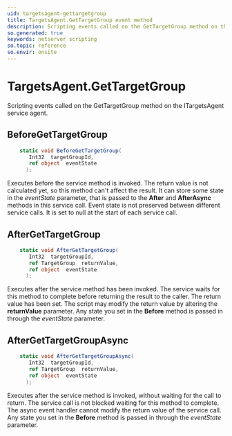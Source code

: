 ```yaml
---
uid: targetsagent-gettargetgroup
title: TargetsAgent.GetTargetGroup event method
description: Scripting events called on the GetTargetGroup method on the TargetsAgent service agent.
so.generated: true
keywords: netserver scripting
so.topic: reference
so.envir: onsite
---
```

# TargetsAgent.GetTargetGroup

Scripting events called on the <see cref='M:ITargetsAgent.GetTargetGroup'>GetTargetGroup</see> method on the <see cref='ITargetsAgent'>ITargetsAgent</see>  service agent.

## BeforeGetTargetGroup
```cs
    static void BeforeGetTargetGroup(
       Int32  targetGroupId,
       ref object  eventState
      );
```
Executes before the service method is invoked.
The return value is not calculated yet, so this method can't affect the result.
It can store some state in the *eventState* parameter, that is passed to the **After** and **AfterAsync** methods in this service call.
Event state is not preserved between different service calls. It is set to null at the start of each service call.
## AfterGetTargetGroup
```cs
    static void AfterGetTargetGroup(
       Int32  targetGroupId,
       ref TargetGroup  returnValue,
       ref object  eventState
      );
```
Executes after the service method has been invoked. The service waits for this method to complete before returning the result to the caller.
The return value has been set. The script may modify the return value by altering the **returnValue** parameter.
Any state you set in the **Before** method is passed in through the *eventState* parameter.
## AfterGetTargetGroupAsync
```cs
    static void AfterGetTargetGroupAsync(
       Int32  targetGroupId,
       ref TargetGroup  returnValue,
       ref object  eventState
      );
```
Executes after the service method is invoked, without waiting for the call to return.
The service call is not blocked waiting for this method to complete.
The async event handler cannot modify the return value of the service call.
Any state you set in the **Before** method is passed in through the *eventState* parameter.


